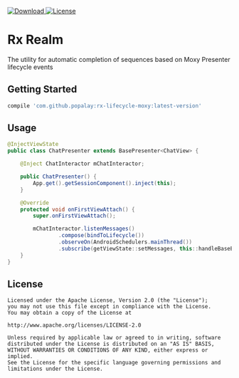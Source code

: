 [![Download](https://api.bintray.com/packages/popalay/maven/RxLifecycleMoxy/images/download.svg) ](https://bintray.com/popalay/maven/RxLifecycleMoxy/_latestVersion)
[![License](https://img.shields.io/badge/license-Apache--2.0-green.svg)](https://github.com/Popalay/RxLifecycleMoxy/blob/master/LICENSE)

# Rx Realm

The utility for automatic completion of sequences based on Moxy Presenter lifecycle events

## Getting Started

```groovy
compile 'com.github.popalay:rx-lifecycle-moxy:latest-version'
```
## Usage

```java
@InjectViewState
public class ChatPresenter extends BasePresenter<ChatView> {

    @Inject ChatInteractor mChatInteractor;

    public ChatPresenter() {
        App.get().getSessionComponent().inject(this);
    }

    @Override
    protected void onFirstViewAttach() {
        super.onFirstViewAttach();

        mChatInteractor.listenMessages()
                .compose(bindToLifecycle())
                .observeOn(AndroidSchedulers.mainThread())
                .subscribe(getViewState::setMessages, this::handleBaseError);
    }
}
```

License
-----

	Licensed under the Apache License, Version 2.0 (the "License");
	you may not use this file except in compliance with the License.
	You may obtain a copy of the License at

	http://www.apache.org/licenses/LICENSE-2.0

	Unless required by applicable law or agreed to in writing, software
	distributed under the License is distributed on an "AS IS" BASIS,
	WITHOUT WARRANTIES OR CONDITIONS OF ANY KIND, either express or implied.
	See the License for the specific language governing permissions and
	limitations under the License.